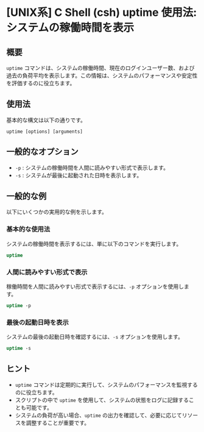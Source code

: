 # [UNIX系] C Shell (csh) uptime 使用法: システムの稼働時間を表示

## 概要
`uptime` コマンドは、システムの稼働時間、現在のログインユーザー数、および過去の負荷平均を表示します。この情報は、システムのパフォーマンスや安定性を評価するのに役立ちます。

## 使用法
基本的な構文は以下の通りです。

```
uptime [options] [arguments]
```

## 一般的なオプション
- `-p` : システムの稼働時間を人間に読みやすい形式で表示します。
- `-s` : システムが最後に起動された日時を表示します。

## 一般的な例
以下にいくつかの実用的な例を示します。

### 基本的な使用法
システムの稼働時間を表示するには、単に以下のコマンドを実行します。
```csh
uptime
```

### 人間に読みやすい形式で表示
稼働時間を人間に読みやすい形式で表示するには、`-p` オプションを使用します。
```csh
uptime -p
```

### 最後の起動日時を表示
システムの最後の起動日時を確認するには、`-s` オプションを使用します。
```csh
uptime -s
```

## ヒント
- `uptime` コマンドは定期的に実行して、システムのパフォーマンスを監視するのに役立ちます。
- スクリプトの中で `uptime` を使用して、システムの状態をログに記録することも可能です。
- システムの負荷が高い場合、`uptime` の出力を確認して、必要に応じてリソースを調整することが重要です。
